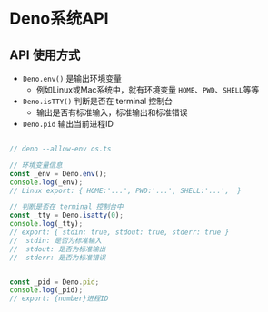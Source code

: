 # Deno系统API

## API 使用方式

- `Deno.env()` 是输出环境变量
  - 例如Linux或Mac系统中，就有环境变量 `HOME`、`PWD`、`SHELL`等等
- `Deno.isTTY()` 判断是否在 terminal 控制台
  - 输出是否有标准输入，标准输出和标准错误
- `Deno.pid` 输出当前进程ID

```js

// deno --allow-env os.ts

// 环境变量信息
const _env = Deno.env();
console.log(_env);
// Linux export: { HOME:'...', PWD:'...', SHELL:'...',  }

// 判断是否在 terminal 控制台中
const _tty = Deno.isatty(0);
console.log(_tty);
// export: { stdin: true, stdout: true, stderr: true }
//  stdin: 是否为标准输入
//  stdout: 是否为标准输出
//  stderr: 是否为标准错误


const _pid = Deno.pid;
console.log(_pid);
// export: {number}进程ID
```